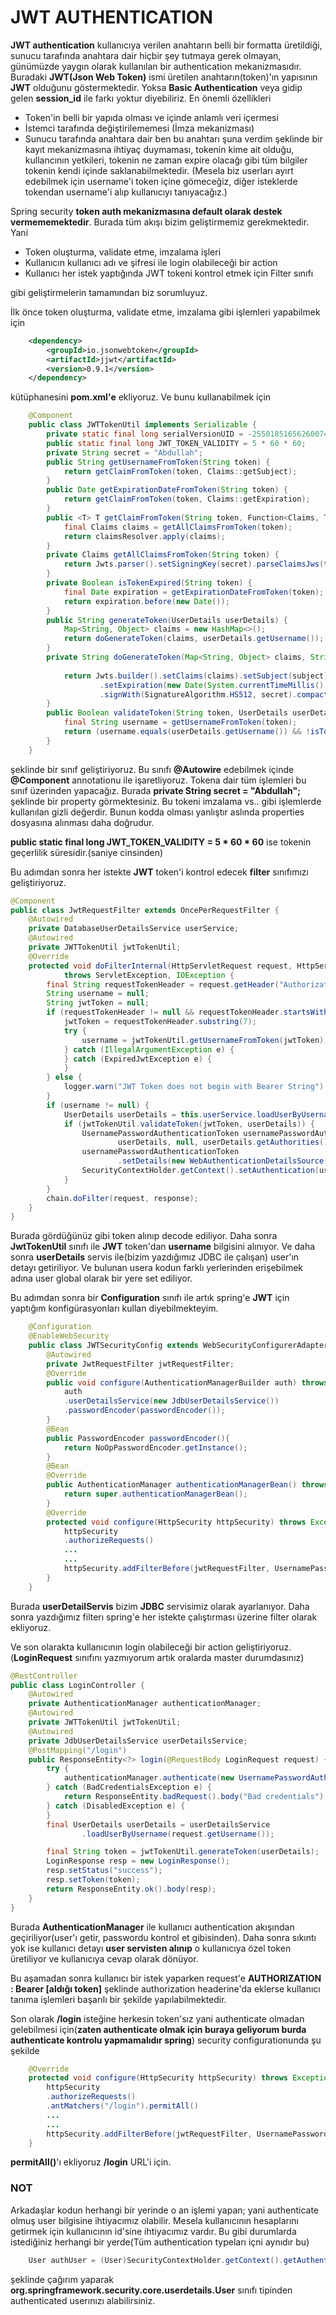 # JWT AUTHENTICATION
**JWT authentication** kullanıcıya verilen anahtarın belli bir formatta üretildiği, sunucu tarafında anahtara dair hiçbir şey tutmaya gerek olmayan, günümüzde yaygın olarak kullanılan bir authentication mekanizmasıdır. Buradaki **JWT(Json Web Token)** ismi üretilen anahtarın(token)'ın yapısının **JWT** olduğunu göstermektedir. Yoksa **Basic Authentication** veya gidip gelen **session_id** ile farkı yoktur diyebiliriz. En önemli özellikleri

- Token'in belli bir yapıda olması ve içinde anlamlı veri içermesi
- İstemci tarafında değiştirilememesi (İmza mekanizması)
- Sunucu tarafında anahtara dair ben bu anahtarı şuna verdim şeklinde bir kayıt mekanizmasına ihtiyaç duymaması, tokenin kime ait olduğu, kullancının yetkileri, tokenin ne zaman expire olacağı gibi tüm bilgiler tokenin kendi içinde saklanabilmektedir. (Mesela biz userları ayırt edebilmek için username'i token içine gömeceğiz, diğer isteklerde tokendan username'i alıp kullanıcıyı tanıyacağız.)

Spring security **token auth mekanizmasına default olarak destek vermememektedir**. Burada tüm akışı bizim geliştirmemiz gerekmektedir. Yani

- Token oluşturma, validate etme, imzalama işleri
- Kullanıcın kullanıcı adı ve şifresi ile login olabileceği bir action
- Kullanıcı her istek yaptığında JWT tokeni kontrol etmek için Filter sınıfı

gibi geliştirmelerin tamamından biz sorumluyuz.

İlk önce token oluşturma, validate etme, imzalama gibi işlemleri yapabilmek için 

```xml
    <dependency>
		<groupId>io.jsonwebtoken</groupId>
		<artifactId>jjwt</artifactId>
		<version>0.9.1</version>
	</dependency>
```	

kütüphanesini **pom.xml'e** ekliyoruz. Ve bunu kullanabilmek için

```java
    @Component
    public class JWTTokenUtil implements Serializable {
    	private static final long serialVersionUID = -2550185165626007488L;
    	public static final long JWT_TOKEN_VALIDITY = 5 * 60 * 60;
    	private String secret = "Abdullah";
    	public String getUsernameFromToken(String token) {
    		return getClaimFromToken(token, Claims::getSubject);
    	}
    	public Date getExpirationDateFromToken(String token) {
    		return getClaimFromToken(token, Claims::getExpiration);
    	}
    	public <T> T getClaimFromToken(String token, Function<Claims, T> claimsResolver) {
    		final Claims claims = getAllClaimsFromToken(token);
    		return claimsResolver.apply(claims);
    	}
    	private Claims getAllClaimsFromToken(String token) {
    		return Jwts.parser().setSigningKey(secret).parseClaimsJws(token).getBody();
    	}
    	private Boolean isTokenExpired(String token) {
    		final Date expiration = getExpirationDateFromToken(token);
    		return expiration.before(new Date());
    	}
    	public String generateToken(UserDetails userDetails) {
    		Map<String, Object> claims = new HashMap<>();
    		return doGenerateToken(claims, userDetails.getUsername());
    	}
    	private String doGenerateToken(Map<String, Object> claims, String subject) {
    
    		return Jwts.builder().setClaims(claims).setSubject(subject).setIssuedAt(new Date(System.currentTimeMillis()))
    				.setExpiration(new Date(System.currentTimeMillis() + JWT_TOKEN_VALIDITY * 1000))
    				.signWith(SignatureAlgorithm.HS512, secret).compact();
    	}
    	public Boolean validateToken(String token, UserDetails userDetails) {
    		final String username = getUsernameFromToken(token);
    		return (username.equals(userDetails.getUsername()) && !isTokenExpired(token));
    	}
    }
```

şeklinde bir sınıf geliştiriyoruz. Bu sınıfı **@Autowire** edebilmek içinde **@Component** annotationu ile işaretliyoruz. Tokena dair tüm işlemleri bu sınıf üzerinden yapacağız. Burada **private String secret = "Abdullah";** şeklinde bir property görmektesiniz. Bu tokeni imzalama vs.. gibi işlemlerde kullanılan gizli değerdir. Bunun kodda olması yanlıştır aslında properties dosyasına alınması daha doğrudur.

**public static final long JWT_TOKEN_VALIDITY = 5 * 60 * 60** ise tokenin geçerlilik süresidir.(saniye cinsinden)

Bu adımdan sonra her istekte **JWT** token'i kontrol edecek **filter** sınıfımızı geliştiriyoruz.

```java
@Component
public class JwtRequestFilter extends OncePerRequestFilter {
	@Autowired
	private DatabaseUserDetailsService userService;
	@Autowired
	private JWTTokenUtil jwtTokenUtil;
	@Override
	protected void doFilterInternal(HttpServletRequest request, HttpServletResponse response, FilterChain chain)
			throws ServletException, IOException {
		final String requestTokenHeader = request.getHeader("Authorization");
		String username = null;
		String jwtToken = null;
		if (requestTokenHeader != null && requestTokenHeader.startsWith("Bearer ")) {
			jwtToken = requestTokenHeader.substring(7);
			try {
				username = jwtTokenUtil.getUsernameFromToken(jwtToken);
			} catch (IllegalArgumentException e) {
			} catch (ExpiredJwtException e) {
			}
		} else {
			logger.warn("JWT Token does not begin with Bearer String");
		}
		if (username != null) {
			UserDetails userDetails = this.userService.loadUserByUsername(username);
			if (jwtTokenUtil.validateToken(jwtToken, userDetails)) {
				UsernamePasswordAuthenticationToken usernamePasswordAuthenticationToken = new UsernamePasswordAuthenticationToken(
						userDetails, null, userDetails.getAuthorities());
				usernamePasswordAuthenticationToken
						.setDetails(new WebAuthenticationDetailsSource().buildDetails(request));
				SecurityContextHolder.getContext().setAuthentication(usernamePasswordAuthenticationToken);
			}
		}
		chain.doFilter(request, response);
	}
}
```

Burada gördüğünüz gibi token alınıp decode ediliyor. Daha sonra **JwtTokenUtil** sınıfı ile **JWT** token'dan **username** bilgisini alınıyor. Ve daha sonra **userDetails** servis ile(bizim yazdığımız JDBC ile çalışan) user'ın detayı getiriliyor. Ve bulunan usera kodun farklı yerlerinden erişebilmek adına user global olarak bir yere set ediliyor.

Bu adımdan sonra bir **Configuration** sınıfı ile artık spring'e **JWT** için yaptığım konfigürasyonları kullan diyebilmekteyim.

```java
    @Configuration
    @EnableWebSecurity
    public class JWTSecurityConfig extends WebSecurityConfigurerAdapter{
    	@Autowired
    	private JwtRequestFilter jwtRequestFilter;	
    	@Override
    	public void configure(AuthenticationManagerBuilder auth) throws Exception {
    		auth
    		.userDetailsService(new JdbUserDetailsService())
    		.passwordEncoder(passwordEncoder());
    	}
    	@Bean
        public PasswordEncoder passwordEncoder(){
            return NoOpPasswordEncoder.getInstance();
        }
    	@Bean
    	@Override
    	public AuthenticationManager authenticationManagerBean() throws Exception {
    		return super.authenticationManagerBean();
    	}
    	@Override
    	protected void configure(HttpSecurity httpSecurity) throws Exception {
    		httpSecurity
    		.authorizeRequests()
    		...
    		...
    		httpSecurity.addFilterBefore(jwtRequestFilter, UsernamePasswordAuthenticationFilter.class);
    	}
    }
```
Burada **userDetailServis** bizim **JDBC** servisimiz olarak ayarlanıyor. Daha sonra yazdığımız filterı spring'e her istekte çalıştırması üzerine filter olarak ekliyoruz.

Ve son olarakta kullanıcının login olabileceği bir action geliştiriyoruz. (**LoginRequest** sınıfını yazmıyorum artık oralarda master durumdasınız)

```java
@RestController
public class LoginController {
	@Autowired
	private AuthenticationManager authenticationManager;
	@Autowired
	private JWTTokenUtil jwtTokenUtil;
	@Autowired
	private JdbUserDetailsService userDetailsService;
	@PostMapping("/login")
	public ResponseEntity<?> login(@RequestBody LoginRequest request) {
		try {
			authenticationManager.authenticate(new UsernamePasswordAuthenticationToken(request.getUsername(), request.getPassword()));
		} catch (BadCredentialsException e) {
			return ResponseEntity.badRequest().body("Bad credentials");
		} catch (DisabledException e) {
		}
		final UserDetails userDetails = userDetailsService
				.loadUserByUsername(request.getUsername());

		final String token = jwtTokenUtil.generateToken(userDetails);
		LoginResponse resp = new LoginResponse();
		resp.setStatus("success");
		resp.setToken(token);
        return ResponseEntity.ok().body(resp);
	}
}
```

Burada **AuthenticationManager** ile kullanıcı authentication akışından geçiriliyor(user'ı getir, passwordu kontrol et gibisinden). Daha sonra sıkıntı yok ise kullanıcı detayı **user servisten alınıp** o kullanıcıya özel token üretiliyor ve kullanıcıya cevap olarak dönüyor. 

Bu aşamadan sonra kullanıcı bir istek yaparken request'e **AUTHORIZATION : Bearer [aldığı token]** şeklinde authorization headerine'da eklerse kullanıcı tanıma işlemleri başarılı bir şekilde yapılabilmektedir.

Son olarak **/login** isteğine herkesin token'sız yani authenticate olmadan gelebilmesi için(**zaten authenticate olmak için buraya geliyorum burda authenticate kontrolu yapmamalıdır spring**) security configurationunda şu şekilde
```java
    @Override
	protected void configure(HttpSecurity httpSecurity) throws Exception {
		httpSecurity
		.authorizeRequests()
		.antMatchers("/login").permitAll()
		...
		...
		httpSecurity.addFilterBefore(jwtRequestFilter, UsernamePasswordAuthenticationFilter.class);
	}
```    	

**permitAll()**'ı ekliyoruz **/login** URL'i için.

### NOT

Arkadaşlar kodun herhangi bir yerinde o an işlemi yapan; yani authenticate olmuş user bilgisine ihtiyacımız olabilir. Mesela kullanıcının hesaplarını getirmek için kullanıcının id'sine ihtiyacımız vardır. Bu gibi durumlarda istediğiniz herhangi bir yerde(Tüm authentication typeları içni aynıdır bu)

```java
    User authUser = (User)SecurityContextHolder.getContext().getAuthentication().getPrincipal();
```
şeklinde çağırım yaparak **org.springframework.security.core.userdetails.User** sınıfı tipinden authenticated userınızı alabilirsiniz.




